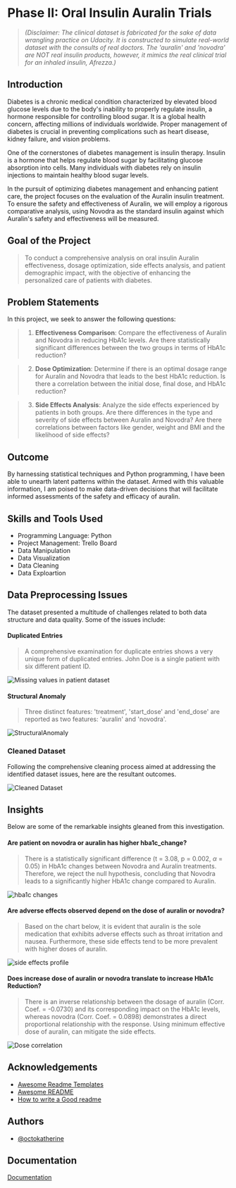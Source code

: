 
# Phase II: Oral Insulin Auralin Trials

> *(Disclaimer: The clinical dataset is fabricated for the sake of data wrangling practice on Udacity. It is constructed to simulate real-world dataset with the consults of real doctors. The 'auralin' and 'novodra' are NOT real insulin products, however, it mimics the real clinical trial for an inhaled insulin, Afrezza.)*

## Introduction
Diabetes is a chronic medical condition characterized by elevated blood glucose levels due to the body's inability to properly regulate insulin, a hormone responsible for controlling blood sugar. It is a global health concern, affecting millions of individuals worldwide. Proper management of diabetes is crucial in preventing complications such as heart disease, kidney failure, and vision problems.

One of the cornerstones of diabetes management is insulin therapy. Insulin is a hormone that helps regulate blood sugar by facilitating glucose absorption into cells. Many individuals with diabetes rely on insulin injections to maintain healthy blood sugar levels.

In the pursuit of optimizing diabetes management and enhancing patient care, the project focuses on the evaluation of the Auralin insulin treatment. To ensure the safety and effectiveness of Auralin, we will employ a rigorous comparative analysis, using Novodra as the standard insulin against which Auralin's safety and effectiveness will be measured.

## Goal of the Project

> To conduct a comprehensive analysis on oral insulin Auralin effectiveness, dosage optimization, side effects analysis, and patient demographic impact, with the objective of enhancing the personalized care of patients with diabetes.

## Problem Statements

In this project, we seek to answer the following questions:

>1. **Effectiveness Comparison**: Compare the effectiveness of Auralin and Novodra in reducing HbA1c levels. Are there statistically significant differences between the two groups in terms of HbA1c reduction? 

>2. **Dose Optimization**: Determine if there is an optimal dosage range for Auralin and Novodra that leads to the best HbA1c reduction. Is there a correlation between the initial dose, final dose, and HbA1c reduction?

>3. **Side Effects Analysis**: Analyze the side effects experienced by patients in both groups. Are there differences in the type and severity of side effects between Auralin and Novodra? Are there correlations between factors like gender,  weight and BMI and the likelihood of side effects?

## Outcome
By harnessing statistical techniques and Python programming, I have been able to unearth latent patterns within the dataset. Armed with this valuable information, I am poised to make data-driven decisions that will facilitate informed assessments of the safety and efficacy of auralin.

## Skills and Tools Used
* Programming Language: Python
* Project Management: Trello Board
* Data Manipulation
* Data Visualization
* Data Cleaning
* Data Exploartion 

## Data Preprocessing Issues
The dataset presented a multitude of challenges related to both data structure and data quality. Some of the issues include:

#### Duplicated Entries

> A comprehensive examination for duplicate entries shows a very unique form of duplicated entries. John Doe is a single patient with six different patient ID. 
 
<div>
    <img src = "https://drive.google.com/drive/u/0/folders/1_Du6eNjK1fInXY4t9lQvf0j6ovgEcLZl", alt = "Missing values in patient dataset">
</div>


#### Structural Anomaly

> Three distinct features: 'treatment', 'start_dose' and 'end_dose' are reported as two features: 'auralin' and 'novodra'.

![StructuralAnomaly](https://drive.google.com/uc?export=view&id=<1skbbvJvLYtL26Coigy7mcEgw5rw0vQbo>)

### Cleaned Dataset
Following the comprehensive cleaning process aimed at addressing the identified dataset issues, here are the resultant outcomes.

<div>
    <img src="https://drive.google.com/drive/u/0/folders/1_Du6eNjK1fInXY4t9lQvf0j6ovgEcLZl" alt="Cleaned Dataset">                            
</div>

## Insights

Below are some of the remarkable insights gleaned from this investigation.

#### Are patient on novodra or auralin has higher hba1c_change?


> There is a statistically significant difference (t = 3.08, p = 0.002, $\alpha$ = 0.05) in HbA1c changes between Novodra and Auralin treatments. Therefore, we reject the null hypothesis, concluding that 
Novodra leads to a significantly higher HbA1c change compared to Auralin.

<div>
    <img src="https://drive.google.com/drive/u/0/folders/1_Du6eNjK1fInXY4t9lQvf0j6ovgEcLZl" alt="hba1c changes">
</div>

#### Are adverse effects observed depend on the dose of auralin or novodra?

> Based on the chart below, it is evident that auralin is the sole medication that 
exhibits adverse effects such as throat irritation and nausea. Furthermore, these side effects tend to be more prevalent with higher doses of auralin. 
                  
<div>
    <img src="https://drive.google.com/drive/u/0/folders/1_Du6eNjK1fInXY4t9lQvf0j6ovgEcLZl" alt="side effects profile">
</div>

#### Does increase dose of auralin or novodra translate to increase HbA1c Reduction?

> There is an inverse relationship between the dosage of auralin (Corr. Coef. = -0.0730) and 
its corresponding impact on the HbA1c levels, whereas novodra (Corr. Coef. = 0.0898) demonstrates a direct proportional relationship with the response. Using  minimum effective dose of auralin, can mitigate the side effects. 

<div>
    <img src="https://drive.google.com/drive/u/0/folders/1_Du6eNjK1fInXY4t9lQvf0j6ovgEcLZl" alt="Dose correlation">                                
</div>
                    



## Acknowledgements

 - [Awesome Readme Templates](https://awesomeopensource.com/project/elangosundar/awesome-README-templates)
 - [Awesome README](https://github.com/matiassingers/awesome-readme)
 - [How to write a Good readme](https://bulldogjob.com/news/449-how-to-write-a-good-readme-for-your-github-project)


## Authors

- [@octokatherine](https://www.github.com/octokatherine)


## Documentation

[Documentation](https://linktodocumentation)

